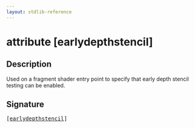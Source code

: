 ```yaml
---
layout: stdlib-reference
---
```


# attribute [earlydepthstencil]

## Description

Used on a fragment shader entry point to specify that early depth stencil testing can be enabled.


## Signature

<pre>
[<a href="earlydepthstencil.html">earlydepthstencil</a>]
</pre>

